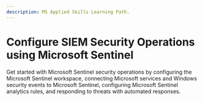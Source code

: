 ```yaml
---
description: MS Applied Skills Learning Path.
---
```


# Configure SIEM Security Operations using Microsoft Sentinel

Get started with Microsoft Sentinel security operations by configuring the Microsoft Sentinel workspace, connecting Microsoft services and Windows security events to Microsoft Sentinel, configuring Microsoft Sentinel analytics rules, and responding to threats with automated responses.
